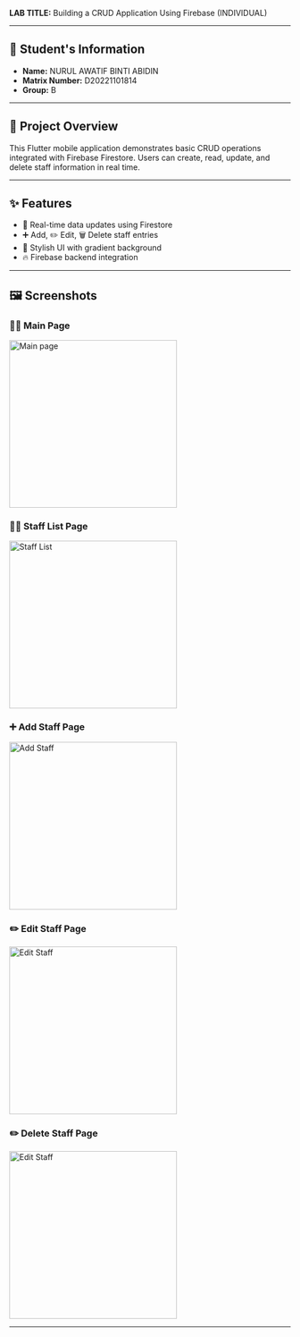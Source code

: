 
**LAB TITLE:** Building a CRUD Application Using Firebase (INDIVIDUAL)

---

## 👤 Student's Information

- **Name:** NURUL AWATIF BINTI ABIDIN
- **Matrix Number:** D20221101814
- **Group:** B

---

## 🚀 Project Overview

This Flutter mobile application demonstrates basic CRUD operations integrated with Firebase Firestore. Users can create, read, update, and delete staff information in real time.

---

## ✨ Features

- 🔄 Real-time data updates using Firestore
- ➕ Add, ✏️ Edit, 🗑️ Delete staff entries
- 🎨 Stylish UI with gradient background
- 🔥 Firebase backend integration

---

## 🖼️ Screenshots

### 🧑‍💼 Main Page
<img src="assets/mainpage.jpg" alt="Main page" width="300"/>

### 🧑‍💼 Staff List Page
<img src="assets/stafflist.jpg" alt="Staff List" width="300"/>

### ➕ Add Staff Page
<img src="assets/addstaff.jpg" alt="Add Staff" width="300"/>

### ✏️ Edit Staff Page
<img src="assets/editstaff.jpg" alt="Edit Staff" width="300"/>

### ✏️ Delete Staff Page
<img src="assets/staffdeleted.jpg" alt="Edit Staff" width="300"/>

---

